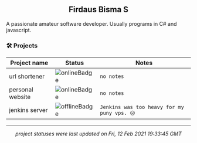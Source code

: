 <h2 align="center">Firdaus Bisma S</h2>
A passionate amateur software developer. Usually programs in C# and javascript.

### 🛠 Projects
| Project name | Status | Notes |
| --- | --- | --- |
| url shortener | ![onlineBadge](https://img.shields.io/badge/status-online-%234caf50) | `no notes` |
| personal website | ![onlineBadge](https://img.shields.io/badge/status-online-%234caf50) | `no notes` |
| jenkins server | ![offlineBadge](https://img.shields.io/badge/status-offline-e53935) | `Jenkins was too heavy for my puny vps. 😥` |

---
*<p align="center">project statuses were last updated on Fri, 12 Feb 2021 19:33:45 GMT</p>*